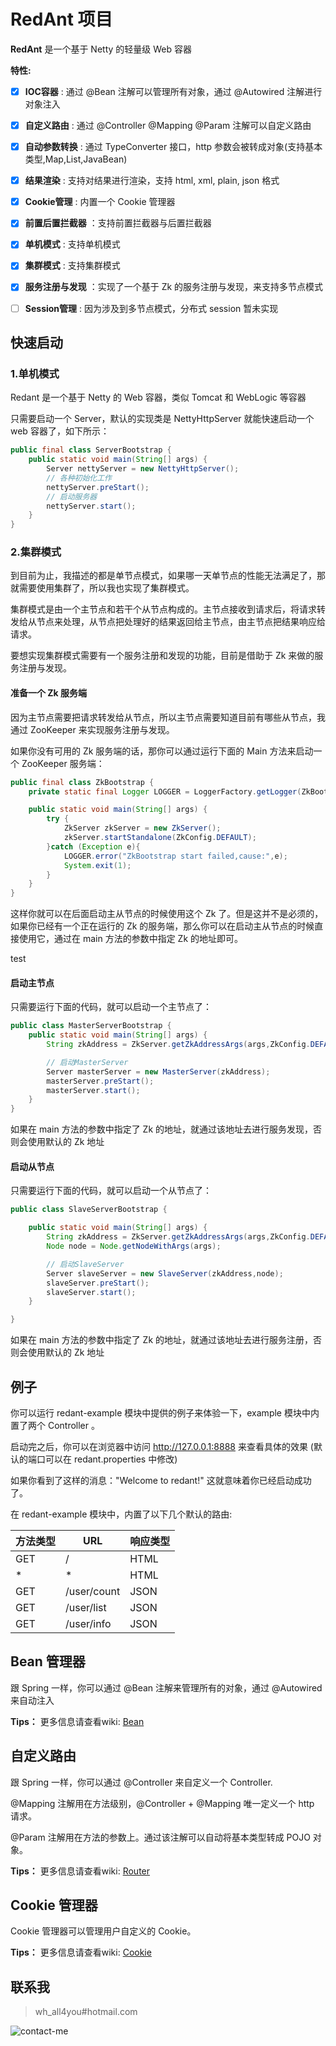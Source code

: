 # RedAnt 项目

**RedAnt** 是一个基于 Netty 的轻量级 Web 容器

 **特性:**

- [x] **IOC容器** : 通过 @Bean 注解可以管理所有对象，通过 @Autowired 注解进行对象注入
- [x] **自定义路由**  : 通过 @Controller @Mapping @Param 注解可以自定义路由
- [x] **自动参数转换**  : 通过 TypeConverter 接口，http 参数会被转成对象(支持基本类型,Map,List,JavaBean)
- [x] **结果渲染**  : 支持对结果进行渲染，支持 html, xml, plain, json 格式
- [x] **Cookie管理**  : 内置一个 Cookie 管理器
- [x] **前置后置拦截器** ：支持前置拦截器与后置拦截器
- [x] **单机模式**  : 支持单机模式
- [x] **集群模式**  : 支持集群模式
- [x] **服务注册与发现** ：实现了一个基于 Zk 的服务注册与发现，来支持多节点模式
- [ ] **Session管理**  : 因为涉及到多节点模式，分布式 session 暂未实现





## 快速启动

### 1.单机模式

Redant 是一个基于 Netty 的 Web 容器，类似 Tomcat 和 WebLogic 等容器

只需要启动一个 Server，默认的实现类是 NettyHttpServer 就能快速启动一个 web 容器了，如下所示：

``` java
public final class ServerBootstrap {
    public static void main(String[] args) {
        Server nettyServer = new NettyHttpServer();
        // 各种初始化工作
        nettyServer.preStart();
        // 启动服务器
        nettyServer.start();
    }
}
```



### 2.集群模式

到目前为止，我描述的都是单节点模式，如果哪一天单节点的性能无法满足了，那就需要使用集群了，所以我也实现了集群模式。

集群模式是由一个主节点和若干个从节点构成的。主节点接收到请求后，将请求转发给从节点来处理，从节点把处理好的结果返回给主节点，由主节点把结果响应给请求。

要想实现集群模式需要有一个服务注册和发现的功能，目前是借助于 Zk 来做的服务注册与发现。


#### 准备一个 Zk 服务端

因为主节点需要把请求转发给从节点，所以主节点需要知道目前有哪些从节点，我通过 ZooKeeper 来实现服务注册与发现。

如果你没有可用的 Zk 服务端的话，那你可以通过运行下面的 Main 方法来启动一个 ZooKeeper 服务端：

``` java
public final class ZkBootstrap {
    private static final Logger LOGGER = LoggerFactory.getLogger(ZkBootstrap.class);

    public static void main(String[] args) {
        try {
            ZkServer zkServer = new ZkServer();
            zkServer.startStandalone(ZkConfig.DEFAULT);
        }catch (Exception e){
            LOGGER.error("ZkBootstrap start failed,cause:",e);
            System.exit(1);
        }
    }
}
```

这样你就可以在后面启动主从节点的时候使用这个 Zk 了。但是这并不是必须的，如果你已经有一个正在运行的 Zk 的服务端，那么你可以在启动主从节点的时候直接使用它，通过在 main 方法的参数中指定 Zk 的地址即可。

test

#### 启动主节点

只需要运行下面的代码，就可以启动一个主节点了：

``` java
public class MasterServerBootstrap {
    public static void main(String[] args) {
        String zkAddress = ZkServer.getZkAddressArgs(args,ZkConfig.DEFAULT);

        // 启动MasterServer
        Server masterServer = new MasterServer(zkAddress);
        masterServer.preStart();
        masterServer.start();
    }
}
```

如果在 main 方法的参数中指定了 Zk 的地址，就通过该地址去进行服务发现，否则会使用默认的 Zk 地址



#### 启动从节点

只需要运行下面的代码，就可以启动一个从节点了：

``` java
public class SlaveServerBootstrap {

    public static void main(String[] args) {
        String zkAddress = ZkServer.getZkAddressArgs(args,ZkConfig.DEFAULT);
        Node node = Node.getNodeWithArgs(args);

        // 启动SlaveServer
        Server slaveServer = new SlaveServer(zkAddress,node);
        slaveServer.preStart();
        slaveServer.start();
    }

}
```

如果在 main 方法的参数中指定了 Zk 的地址，就通过该地址去进行服务注册，否则会使用默认的 Zk 地址



## 例子

你可以运行 redant-example 模块中提供的例子来体验一下，example 模块中内置了两个 Controller 。

启动完之后，你可以在浏览器中访问 http://127.0.0.1:8888 来查看具体的效果 (默认的端口可以在 redant.properties 中修改)

如果你看到了这样的消息："Welcome to redant!" 这就意味着你已经启动成功了。

在 redant-example 模块中，内置了以下几个默认的路由:

| 方法类型           | URL                          | 响应类型                       |
| ----------------- | ---------------------------- | ----------------------------- |
| GET               | /                            | HTML                          |
| \*                | \*                           | HTML                          |
| GET               | /user/count                  | JSON                          |
| GET               | /user/list                   | JSON                          |
| GET               | /user/info                   | JSON                          |




## Bean 管理器

跟 Spring 一样，你可以通过 @Bean 注解来管理所有的对象，通过 @Autowired 来自动注入

**Tips：** 更多信息请查看wiki: [Bean][1]



## 自定义路由

跟 Spring 一样，你可以通过 @Controller 来自定义一个 Controller.

@Mapping 注解用在方法级别，@Controller + @Mapping 唯一定义一个 http 请求。

@Param 注解用在方法的参数上。通过该注解可以自动将基本类型转成 POJO 对象。

**Tips：** 更多信息请查看wiki: [Router][2]



## Cookie 管理器

Cookie 管理器可以管理用户自定义的 Cookie。

**Tips：** 更多信息请查看wiki: [Cookie][4]



## 联系我

> wh_all4you#hotmail.com

![contact-me](./logo.jpg)




[1]: https://github.com/all4you/redant/wiki/1:Bean
[2]: https://github.com/all4you/redant/wiki/2:Router
[3]: https://github.com/all4you/redant/wiki/3:Session
[4]: https://github.com/all4you/redant/wiki/4:Cookie


